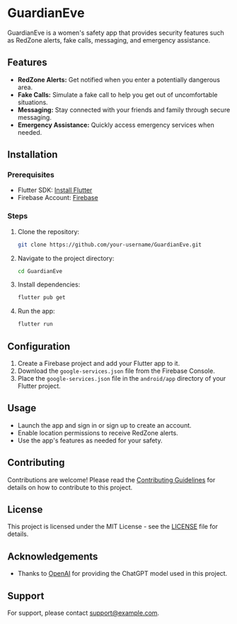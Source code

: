 # GuardianEve

GuardianEve is a women's safety app that provides security features such as RedZone alerts, fake calls, messaging, and emergency assistance.

## Features

- **RedZone Alerts:** Get notified when you enter a potentially dangerous area.
- **Fake Calls:** Simulate a fake call to help you get out of uncomfortable situations.
- **Messaging:** Stay connected with your friends and family through secure messaging.
- **Emergency Assistance:** Quickly access emergency services when needed.

## Installation

### Prerequisites
- Flutter SDK: [Install Flutter](https://flutter.dev/docs/get-started/install)
- Firebase Account: [Firebase](https://firebase.google.com/)

### Steps
1. Clone the repository:
   ```sh
   git clone https://github.com/your-username/GuardianEve.git
   ```

2. Navigate to the project directory:
   ```sh
   cd GuardianEve
   ```

3. Install dependencies:
   ```sh
   flutter pub get
   ```

4. Run the app:
   ```sh
   flutter run
   ```

## Configuration

1. Create a Firebase project and add your Flutter app to it.
2. Download the `google-services.json` file from the Firebase Console.
3. Place the `google-services.json` file in the `android/app` directory of your Flutter project.

## Usage

- Launch the app and sign in or sign up to create an account.
- Enable location permissions to receive RedZone alerts.
- Use the app's features as needed for your safety.

## Contributing

Contributions are welcome! Please read the [Contributing Guidelines](CONTRIBUTING.md) for details on how to contribute to this project.

## License

This project is licensed under the MIT License - see the [LICENSE](LICENSE) file for details.

## Acknowledgements

- Thanks to [OpenAI](https://openai.com/) for providing the ChatGPT model used in this project.

## Support

For support, please contact [support@example.com](mailto:support@example.com).
